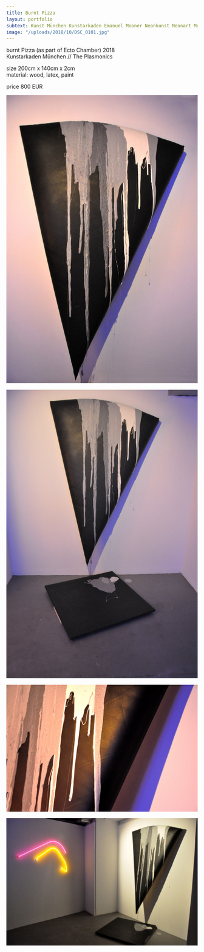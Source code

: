 ```yaml
---
title: Burnt Pizza
layout: portfolio
subtext: Kunst München Kunstarkaden Emanuel Mooner Neonkunst Neonart Munich Pizza
image: "/uploads/2018/10/DSC_0101.jpg"
---
```


burnt Pizza (as part of Ecto Chamber)
2018  
Kunstarkaden München // The Plasmonics

size 200cm x 140cm x 2cm  
material: wood, latex, paint

price 800 EUR

![Crash Door](/uploads/2018/10/DSC_0101.jpg)

![Crash Door](/uploads/2018/10/DSC_0103.jpg)

![Crash Door](/uploads/2018/10/DSC_0097.jpg)

![Crash Door](/uploads/2018/10/DSC_0123.jpg)